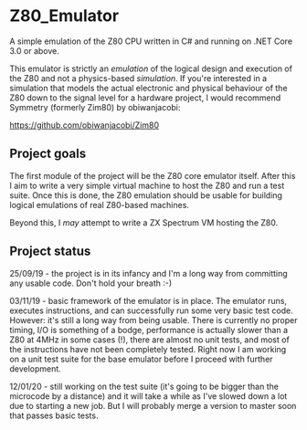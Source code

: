 # Z80_Emulator

A simple emulation of the Z80 CPU written in C# and running on .NET Core 3.0 or above. 

This emulator is strictly an *emulation* of the logical design and execution of the Z80 and not a physics-based *simulation*. If you're interested in a simulation that models the actual electronic and physical behaviour of the Z80 down to the signal level for a hardware project, I would recommend Symmetry (formerly Zim80) by obiwanjacobi:

https://github.com/obiwanjacobi/Zim80

## Project goals

The first module of the project will be the Z80 core emulator itself. After this I aim to write a very simple virtual machine to host the Z80 and run a test suite. Once this is done, the Z80 emulation should be usable for building logical emulations of real Z80-based machines. 

Beyond this, I *may* attempt to write a ZX Spectrum VM hosting the Z80.

## Project status

25/09/19 - the project is in its infancy and I'm a long way from committing any usable code. Don't hold your breath :-)

03/11/19 - basic framework of the emulator is in place. The emulator runs, executes instructions, and can successfully run some very basic test code. However: it's still a long way from being usable. There is currently no proper timing, I/O is something of a bodge, performance is actually slower than a Z80 at 4MHz in some cases (!), there are almost no unit tests, and most of the instructions have not been completely tested. Right now I am working on a unit test suite for the base emulator before I proceed with further development. 

12/01/20 - still working on the test suite (it's going to be bigger than the microcode by a distance) and it will take a while as I've slowed down a lot due to starting a new job. But I will probably merge a version to master soon that passes basic tests.
